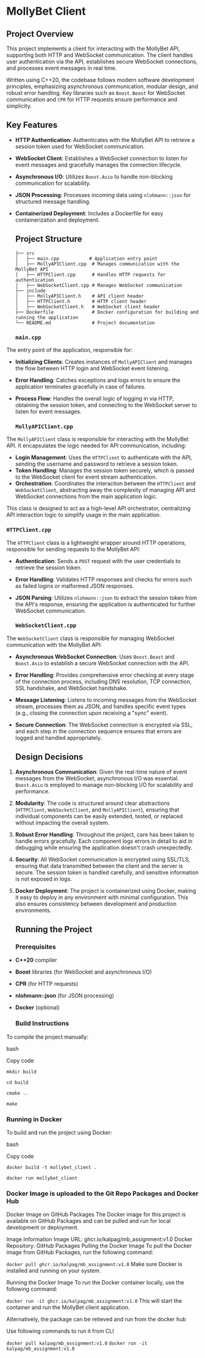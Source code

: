 # **MollyBet Client**

## **Project Overview**

This project implements a client for interacting with the MollyBet API, supporting both HTTP and WebSocket communication. The client handles user authentication via the API, establishes secure WebSocket connections, and processes event messages in real time.

Written using C++20, the codebase follows modern software development principles, emphasizing asynchronous communication, modular design, and robust error handling. Key libraries such as `Boost.Beast` for WebSocket communication and `CPR` for HTTP requests ensure performance and simplicity.

## **Key Features**

* **HTTP Authentication**: Authenticates with the MollyBet API to retrieve a session token used for WebSocket communication.  
* **WebSocket Client**: Establishes a WebSocket connection to listen for event messages and gracefully manages the connection lifecycle.  
* **Asynchronous I/O**: Utilizes `Boost.Asio` to handle non-blocking communication for scalability.  
* **JSON Processing**: Processes incoming data using `nlohmann::json` for structured message handling.  
* **Containerized Deployment**: Includes a Dockerfile for easy containerization and deployment.

  ## **Project Structure**

  `├── src`  
  `│   ├── main.cpp           # Application entry point`  
  `│   ├── MollyAPIClient.cpp  # Manages communication with the MollyBet API`  
  `│   ├── HTTPClient.cpp      # Handles HTTP requests for authentication`  
  `│   ├── WebSocketClient.cpp # Manages WebSocket communication`  
  `├── include`  
  `│   ├── MollyAPIClient.h    # API client header`  
  `│   ├── HTTPClient.h        # HTTP client header`  
  `│   ├── WebSocketClient.h   # WebSocket client header`  
  `├── Dockerfile              # Docker configuration for building and running the application`  
  `└── README.md               # Project documentation`


  ### **`main.cpp`**

The entry point of the application, responsible for:

* **Initializing Clients**: Creates instances of `MollyAPIClient` and manages the flow between HTTP login and WebSocket event listening.  
* **Error Handling**: Catches exceptions and logs errors to ensure the application terminates gracefully in case of failures.  
* **Process Flow**: Handles the overall logic of logging in via HTTP, obtaining the session token, and connecting to the WebSocket server to listen for event messages.

  ### **`MollyAPIClient.cpp`**

The `MollyAPIClient` class is responsible for interacting with the MollyBet API. It encapsulates the logic needed for API communication, including:

* **Login Management**: Uses the `HTTPClient` to authenticate with the API, sending the username and password to retrieve a session token.  
* **Token Handling**: Manages the session token securely, which is passed to the WebSocket client for event stream authentication.  
* **Orchestration**: Coordinates the interaction between the `HTTPClient` and `WebSocketClient`, abstracting away the complexity of managing API and WebSocket connections from the main application logic.

This class is designed to act as a high-level API orchestrator, centralizing API interaction logic to simplify usage in the main application.

### **`HTTPClient.cpp`**

The `HTTPClient` class is a lightweight wrapper around HTTP operations, responsible for sending requests to the MollyBet API:

* **Authentication**: Sends a `POST` request with the user credentials to retrieve the session token.  
* **Error Handling**: Validates HTTP responses and checks for errors such as failed logins or malformed JSON responses.  
* **JSON Parsing**: Utilizes `nlohmann::json` to extract the session token from the API's response, ensuring the application is authenticated for further WebSocket communication.

  ### **`WebSocketClient.cpp`**

The `WebSocketClient` class is responsible for managing WebSocket communication with the MollyBet API:

* **Asynchronous WebSocket Connection**: Uses `Boost.Beast` and `Boost.Asio` to establish a secure WebSocket connection with the API.  
* **Error Handling**: Provides comprehensive error checking at every stage of the connection process, including DNS resolution, TCP connection, SSL handshake, and WebSocket handshake.  
* **Message Listening**: Listens to incoming messages from the WebSocket stream, processes them as JSON, and handles specific event types (e.g., closing the connection upon receiving a "sync" event).  
* **Secure Connection**: The WebSocket connection is encrypted via SSL, and each step in the connection sequence ensures that errors are logged and handled appropriately.

  ## **Design Decisions**

1. **Asynchronous Communication**: Given the real-time nature of event messages from the WebSocket, asynchronous I/O was essential. `Boost.Asio` is employed to manage non-blocking I/O for scalability and performance.  
2. **Modularity**: The code is structured around clear abstractions (`HTTPClient`, `WebSocketClient`, and `MollyAPIClient`), ensuring that individual components can be easily extended, tested, or replaced without impacting the overall system.  
3. **Robust Error Handling**: Throughout the project, care has been taken to handle errors gracefully. Each component logs errors in detail to aid in debugging while ensuring the application doesn't crash unexpectedly.  
4. **Security**: All WebSocket communication is encrypted using SSL/TLS, ensuring that data transmitted between the client and the server is secure. The session token is handled carefully, and sensitive information is not exposed in logs.  
5. **Docker Deployment**: The project is containerized using Docker, making it easy to deploy in any environment with minimal configuration. This also ensures consistency between development and production environments.

   ## **Running the Project**

   ### **Prerequisites**

* **C++20** compiler  
* **Boost** libraries (for WebSocket and asynchronous I/O)  
* **CPR** (for HTTP requests)  
* **nlohmann::json** (for JSON processing)  
* **Docker** (optional)

  ### **Build Instructions**

To compile the project manually:

bash

Copy code

`mkdir build`

`cd build`

`cmake ..`

`make`

### **Running in Docker**

To build and run the project using Docker:

bash

Copy code

`docker build -t mollybet_client .`

`docker run mollybet_client`




### **Docker Image is uploaded to the Git Repo Packages and Docker Hub**


Docker Image on GitHub Packages
The Docker image for this project is available on GitHub Packages and can be pulled and run for local development or deployment.

Image Information
Image URL: ghcr.io/kalpag/mb_assignment:v1.0
Docker Repository: GitHub Packages
Pulling the Docker Image
To pull the Docker image from GitHub Packages, run the following command:

`docker pull ghcr.io/kalpag/mb_assignment:v1.0`
Make sure Docker is installed and running on your system.

Running the Docker Image
To run the Docker container locally, use the following command:

`docker run -it ghcr.io/kalpag/mb_assignment:v1.0`
This will start the container and run the MollyBet client application.

Alternatively, the package can be retieved and run from the docker hub

Use following commands to run it from CLI

`docker pull kalpag/mb_assignment:v1.0`
`docker run -it kalpag/mb_assignment:v1.0`

##
